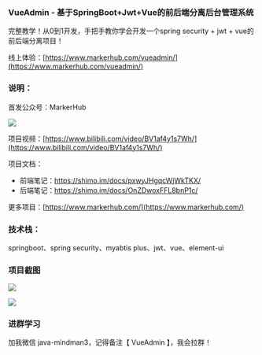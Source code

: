 ### VueAdmin - 基于SpringBoot+Jwt+Vue的前后端分离后台管理系统

完整教学！从0到1开发，手把手教你学会开发一个spring security + jwt + vue的前后端分离项目！

线上体验：[https://www.markerhub.com/vueadmin/](https://www.markerhub.com/vueadmin/)

### 说明：

首发公众号：MarkerHub

![](https://image-1300566513.cos.ap-guangzhou.myqcloud.com/mine/MarkerHub.jpg)

项目视频：[https://www.bilibili.com/video/BV1af4y1s7Wh/](https://www.bilibili.com/video/BV1af4y1s7Wh/)

项目文档：
* 前端笔记：https://shimo.im/docs/pxwyJHgqcWjWkTKX/ 
* 后端笔记：https://shimo.im/docs/OnZDwoxFFL8bnP1c/

更多项目：[https://www.markerhub.com/](https://www.markerhub.com/)

### 技术栈：
springboot、spring security、myabtis plus、jwt、vue、element-ui

### 项目截图
![](https://image-1300566513.cos.ap-guangzhou.myqcloud.com/upload/images/20210423/a1c8e24a38cf4f02bda1afb18d1ed063.png)

![](https://image-1300566513.cos.ap-guangzhou.myqcloud.com/upload/images/20210423/7e8914009bd94fa79b603cf2476a89ac.png)

### 进群学习

加我微信 java-mindman3，记得备注【 VueAdmin 】，我会拉群！

